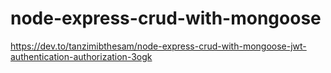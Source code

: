 # node-express-crud-with-mongoose
https://dev.to/tanzimibthesam/node-express-crud-with-mongoose-jwt-authentication-authorization-3ogk
